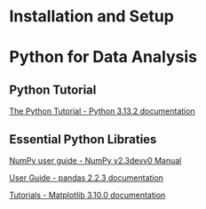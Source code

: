 # Installation and Setup
# Python for Data Analysis
## Python Tutorial
[The Python Tutorial - Python 3.13.2 documentation](https://docs.python.org/3/tutorial/index.html)
## Essential Python Libraties
[NumPy user guide - NumPy v2.3devv0 Manual](https://numpy.org/devdocs/user/index.html)

[User Guide - pandas 2.2.3 documentation](https://pandas.pydata.org/docs/user_guide/index.html)

[Tutorials - Matplotlib 3.10.0 documentation](https://matplotlib.org/stable/tutorials/index.html)
